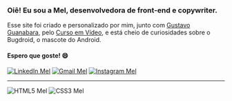 ### Oiê! Eu sou a Mel, desenvolvedora de front-end e copywriter.
Esse site foi criado e personalizado por mim, junto com [Gustavo Guanabara](https://github.com/gustavoguanabara), pelo [Curso em Vídeo](https://www.youtube.com/c/CursoemV%C3%ADdeo), e está cheio de curiosidades sobre o Bugdroid, o mascote do Android. 
#### Espero que goste! 😄

[![LinkedIn Mel](https://camo.githubusercontent.com/1fb28218088b45b065a7445cafa9d5f027a657f17cb4f8b3a9472b1f59952949/68747470733a2f2f696d672e736869656c64732e696f2f62616467652f2d4c696e6b6564496e2d2532333030373742353f7374796c653d666f722d7468652d6261646765266c6f676f3d6c696e6b6564696e266c6f676f436f6c6f723d7768697465)](https://www.linkedin.com/in/melissa-perdomo/)
[![Gmail Mel](https://camo.githubusercontent.com/3f3a28cce40a1f01e5420a4d35b62542b0d78e38f03fbb75746873b8b68a58df/68747470733a2f2f696d672e736869656c64732e696f2f62616467652f2d476d61696c2d2532333333333f7374796c653d666f722d7468652d6261646765266c6f676f3d676d61696c266c6f676f436f6c6f723d7768697465)](mailto:melissameira92@gmail.com)
[![Instagram Mel](https://camo.githubusercontent.com/5fe8416cd5ba128163da401b036070cff85f0004eda8aa86575aaa1e93b1b5af/68747470733a2f2f696d672e736869656c64732e696f2f62616467652f2d496e7374616772616d2d2532334534343035463f7374796c653d666f722d7468652d6261646765266c6f676f3d696e7374616772616d266c6f676f436f6c6f723d7768697465)](https://www.instagram.com/amelperdomo/)
***
![HTML5 Mel](https://github.com/melperdomo/Website_Bugdroid_HTML5_CSS3/assets/105086275/df4e6323-bd8d-4cca-8a68-dc2e5ef7d29d)
![CSS3 Mel](https://github.com/melperdomo/Website_Bugdroid_HTML5_CSS3/assets/105086275/fed63a7f-3052-4c17-9e52-d146ed8a7fe1)
